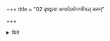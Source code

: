 +++
title = "02 दृषद्वत्या अप्ययेऽपोनप्त्रीयञ् चरुन्"

+++

<details><summary>थिते</summary>

दृषद्वत्या अप्ययेऽपोनप्त्रीयं चरुं निरुप्यातियन्ति २
</details>
